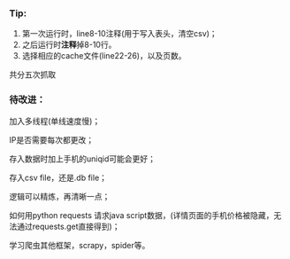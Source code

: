 ### Tip:

1. 第一次运行时，line8-10注释(用于写入表头，清空csv)；
2. 之后运行时**注释**掉8-10行。
3. 选择相应的cache文件(line22-26)，以及页数。

共分五次抓取 



### 待改进：

加入多线程(单线速度慢)；

IP是否需要每次都更改；

存入数据时加上手机的uniqid可能会更好；

存入csv file，还是.db file；

逻辑可以精炼，再清晰一点；

如何用python requests 请求java script数据，(详情页面的手机价格被隐藏，无法通过requests.get直接得到)；

学习爬虫其他框架，scrapy，spider等。

